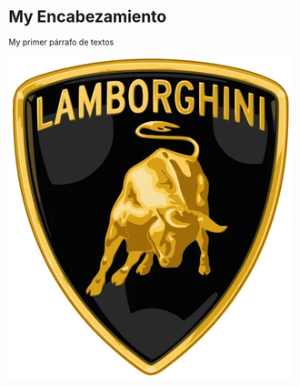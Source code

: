 <!doctype html>
<html>
<head>
<title>Aquí pongo el título de mi página</title>
</head>
<body>

<h1>My Encabezamiento</h1>
<p>My primer párrafo de textos</p>
<img src="logo lamborghini.jpg">
</body>
</html>
